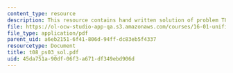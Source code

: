 ```yaml
---
content_type: resource
description: This resource contains hand written solution of problem T8.
file: https://ol-ocw-studio-app-qa.s3.amazonaws.com/courses/16-01-unified-engineering-i-ii-iii-iv-fall-2005-spring-2006/45da751a90df06f3a671df349ebd906d_t08_ps03_sol.pdf
file_type: application/pdf
parent_uid: a6eb2151-6f41-806d-94ff-dc83eb5f4337
resourcetype: Document
title: t08_ps03_sol.pdf
uid: 45da751a-90df-06f3-a671-df349ebd906d
---
```

